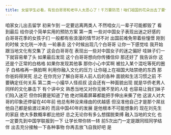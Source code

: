 ```yaml
---
title: 女留学生必看，有些白哥哥和老华人太恶心了！千万要防范！咱们祖国的花朵出去了要保护好自己！一定要转给你的女同学或女儿！
---
```

咱家女儿出去留学
初来乍到
一定要远离两类人
不然咱女儿一辈子可能都毁了
看到最后
给你说个简单实用的预防方案
第一类
一些对中国女子表现出迷之好感的
白哥哥花季的女孩子们
一般都有些浪漫的情节对不对
出国前难免带着些憧憬
刚到的时候
文化咣一冲击
一轮暴击
这个时候出现几个白哥哥
让你一下感觉哇
我开始跟当地文化有交集了
这会白哥哥在
表现出一些对中国女子的迷之偏好
哇妹子们一下就容易晕了头
如果最后发现
这个白哥哥想向你传播信仰
那还好了
我告诉你
这还是个正常的白格格
如果你发现其他事
那你小心中奖啊
被拉入某个混吃等死的圈子
白格格再一换脸啊
利用你融入文化的压力
让你碰上在祖国大陆禁绝的东西
那你爸妈得哭死
总之
在你充分了解白哥哥人前人后的各种
面貌和生活习惯之前
不要确定任何关系
第二类一小撮华人怪叔叔
这会还有一种面貌出现
就是华侨老男人
同样的文化暴击下
有个讲中文
熟悉当地又对你无微不至的人哇
也容易让我们妹子们陷入迷茫
但你妈要是知道了他
绝对隔着屏幕都能把手伸出来撕了他
这波人对大哥的印象还停留在40年前
他总有种没来缘由的优越感
但没准他自己才是那个屌丝
他自己都是偷渡过来的
而且中国40年的发展
是他根本不可能想象的
现在刘先生的家庭
绝大多数概率都比他好
总之无论你有多么想摆脱束缚
融入当地的文化
也一定要先到中国学联报到一下
让学长带你转一转
前5次出门一定是跟同班同学结伴
出去充分接触一下各种事物
你再去放飞自我好吧
是

